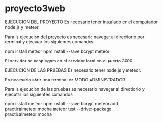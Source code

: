 # proyecto3web

EJECUCION DEL PROYECTO
Es necesario tener instalado en el computador node.js y meteor.

Para la ejecucion del proyecto es necesario navegar al directiorio por terminal y ejecutar los siguientes comandos:

npm install
meteor npm install --save bcrypt
meteor

El servidor se desplegara en el servidor local en el puerto 3000.

EJECUCION DE LAS PRUEBAS
Es necesario tener node.js y meteor.

Es necesario abrir una terminal en MODO ADMINISTRADOR

Para la ejecucion de las pruebas es necesario navegar al directiorio y ejecutar los siguientes comandos:

npm install
meteor npm install --save bcrypt
meteor add practicalmeteor:mocha
meteor test --driver-package practicalmeteor:mocha


